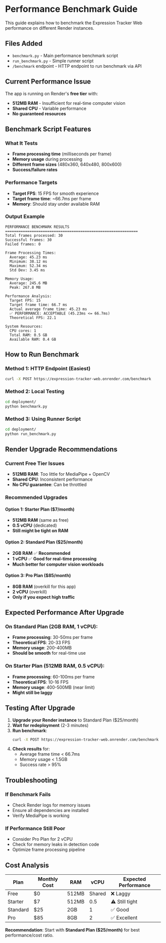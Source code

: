 # Performance Benchmark Guide

This guide explains how to benchmark the Expression Tracker Web performance on different Render instances.

## Files Added

- `benchmark.py` - Main performance benchmark script
- `run_benchmark.py` - Simple runner script
- `/benchmark` endpoint - HTTP endpoint to run benchmark via API

## Current Performance Issue

The app is running on Render's **free tier** with:
- **512MB RAM** - Insufficient for real-time computer vision
- **Shared CPU** - Variable performance
- **No guaranteed resources**

## Benchmark Script Features

### What It Tests
- **Frame processing time** (milliseconds per frame)
- **Memory usage** during processing
- **Different frame sizes** (480x360, 640x480, 800x600)
- **Success/failure rates**

### Performance Targets
- **Target FPS**: 15 FPS for smooth experience
- **Target frame time**: ~66.7ms per frame
- **Memory**: Should stay under available RAM

### Output Example
```
PERFORMANCE BENCHMARK RESULTS
============================================================
Total frames processed: 30
Successful frames: 30
Failed frames: 0

Frame Processing Times:
  Average: 45.23 ms
  Minimum: 38.12 ms
  Maximum: 52.34 ms
  Std Dev: 3.45 ms

Memory Usage:
  Average: 245.6 MB
  Peak: 267.8 MB

Performance Analysis:
  Target FPS: 15
  Target frame time: 66.7 ms
  Actual average frame time: 45.23 ms
  ✅ PERFORMANCE: ACCEPTABLE (45.23ms <= 66.7ms)
  Theoretical FPS: 22.1

System Resources:
  CPU cores: 1
  Total RAM: 0.5 GB
  Available RAM: 0.4 GB
```

## How to Run Benchmark

### Method 1: HTTP Endpoint (Easiest)
```bash
curl -X POST https://expression-tracker-web.onrender.com/benchmark
```

### Method 2: Local Testing
```bash
cd deployment/
python benchmark.py
```

### Method 3: Using Runner Script
```bash
cd deployment/
python run_benchmark.py
```

## Render Upgrade Recommendations

### Current Free Tier Issues
- **512MB RAM**: Too little for MediaPipe + OpenCV
- **Shared CPU**: Inconsistent performance
- **No CPU guarantee**: Can be throttled

### Recommended Upgrades

#### Option 1: Starter Plan ($7/month)
- **512MB RAM** (same as free)
- **0.5 vCPU** (dedicated)
- **Still might be tight on RAM**

#### Option 2: Standard Plan ($25/month)
- **2GB RAM** ✅ **Recommended**
- **1 vCPU** ✅ **Good for real-time processing**
- **Much better for computer vision workloads**

#### Option 3: Pro Plan ($85/month)
- **8GB RAM** (overkill for this app)
- **2 vCPU** (overkill)
- **Only if you expect high traffic**

## Expected Performance After Upgrade

### On Standard Plan (2GB RAM, 1 vCPU):
- **Frame processing**: 30-50ms per frame
- **Theoretical FPS**: 20-33 FPS
- **Memory usage**: 200-400MB
- **Should be smooth** for real-time use

### On Starter Plan (512MB RAM, 0.5 vCPU):
- **Frame processing**: 60-100ms per frame
- **Theoretical FPS**: 10-16 FPS
- **Memory usage**: 400-500MB (near limit)
- **Might still be laggy**

## Testing After Upgrade

1. **Upgrade your Render instance** to Standard Plan ($25/month)
2. **Wait for redeployment** (2-3 minutes)
3. **Run benchmark**:
   ```bash
   curl -X POST https://expression-tracker-web.onrender.com/benchmark
   ```
4. **Check results** for:
   - Average frame time < 66.7ms
   - Memory usage < 1.5GB
   - Success rate > 95%

## Troubleshooting

### If Benchmark Fails
- Check Render logs for memory issues
- Ensure all dependencies are installed
- Verify MediaPipe is working

### If Performance Still Poor
- Consider Pro Plan for 2 vCPU
- Check for memory leaks in detection code
- Optimize frame processing pipeline

## Cost Analysis

| Plan | Monthly Cost | RAM | vCPU | Expected Performance |
|------|-------------|-----|------|---------------------|
| Free | $0 | 512MB | Shared | ❌ Laggy |
| Starter | $7 | 512MB | 0.5 | ⚠️ Still tight |
| Standard | $25 | 2GB | 1 | ✅ Good |
| Pro | $85 | 8GB | 2 | ✅ Excellent |

**Recommendation**: Start with **Standard Plan ($25/month)** for best performance/cost ratio.
